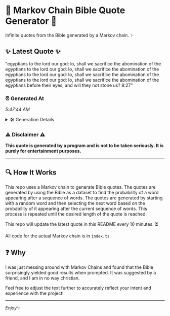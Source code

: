 # 📖 Markov Chain Bible Quote Generator 📖

Infinite quotes from the Bible generated by a Markov chain. ✨

## ✨ Latest Quote ✨
"egyptians to the lord our god: lo, shall we sacrifice the abomination of the egyptians to the lord our god: lo, shall we sacrifice the abomination of the egyptians to the lord our god: lo, shall we sacrifice the abomination of the egyptians to the lord our god: lo, shall we sacrifice the abomination of the egyptians before their eyes, and will they not stone us? 8:27"

### ⏰ Generated At
*5:47:44 AM*

<details>
    <summary>🛠️ Generation Details</summary>
    <p>
        <strong>🌱 Seed:</strong> egyptians<br>
        <strong>🔄 Iterations:</strong> 66<br>
        <strong>📜 Context History:</strong><br>[ egyptians ]: to<br>[ egyptians, to ]: the<br>[ egyptians, to, the ]: lord<br>[ egyptians, to, the, lord ]: our<br>[ egyptians, to, the, lord, our ]: god:<br>[ egyptians, to, the, lord, our, god: ]: lo,<br>[ to, the, lord, our, god:, lo, ]: shall<br>[ the, lord, our, god:, lo,, shall ]: we<br>[ lord, our, god:, lo,, shall, we ]: sacrifice<br>[ our, god:, lo,, shall, we, sacrifice ]: the<br>[ god:, lo,, shall, we, sacrifice, the ]: abomination<br>[ lo,, shall, we, sacrifice, the, abomination ]: of<br>[ shall, we, sacrifice, the, abomination, of ]: the<br>[ we, sacrifice, the, abomination, of, the ]: egyptians<br>[ sacrifice, the, abomination, of, the, egyptians ]: to<br>[ the, abomination, of, the, egyptians, to ]: the<br>[ abomination, of, the, egyptians, to, the ]: lord<br>[ of, the, egyptians, to, the, lord ]: our<br>[ the, egyptians, to, the, lord, our ]: god:<br>[ egyptians, to, the, lord, our, god: ]: lo,<br>[ to, the, lord, our, god:, lo, ]: shall<br>[ the, lord, our, god:, lo,, shall ]: we<br>[ lord, our, god:, lo,, shall, we ]: sacrifice<br>[ our, god:, lo,, shall, we, sacrifice ]: the<br>[ god:, lo,, shall, we, sacrifice, the ]: abomination<br>[ lo,, shall, we, sacrifice, the, abomination ]: of<br>[ shall, we, sacrifice, the, abomination, of ]: the<br>[ we, sacrifice, the, abomination, of, the ]: egyptians<br>[ sacrifice, the, abomination, of, the, egyptians ]: to<br>[ the, abomination, of, the, egyptians, to ]: the<br>[ abomination, of, the, egyptians, to, the ]: lord<br>[ of, the, egyptians, to, the, lord ]: our<br>[ the, egyptians, to, the, lord, our ]: god:<br>[ egyptians, to, the, lord, our, god: ]: lo,<br>[ to, the, lord, our, god:, lo, ]: shall<br>[ the, lord, our, god:, lo,, shall ]: we<br>[ lord, our, god:, lo,, shall, we ]: sacrifice<br>[ our, god:, lo,, shall, we, sacrifice ]: the<br>[ god:, lo,, shall, we, sacrifice, the ]: abomination<br>[ lo,, shall, we, sacrifice, the, abomination ]: of<br>[ shall, we, sacrifice, the, abomination, of ]: the<br>[ we, sacrifice, the, abomination, of, the ]: egyptians<br>[ sacrifice, the, abomination, of, the, egyptians ]: to<br>[ the, abomination, of, the, egyptians, to ]: the<br>[ abomination, of, the, egyptians, to, the ]: lord<br>[ of, the, egyptians, to, the, lord ]: our<br>[ the, egyptians, to, the, lord, our ]: god:<br>[ egyptians, to, the, lord, our, god: ]: lo,<br>[ to, the, lord, our, god:, lo, ]: shall<br>[ the, lord, our, god:, lo,, shall ]: we<br>[ lord, our, god:, lo,, shall, we ]: sacrifice<br>[ our, god:, lo,, shall, we, sacrifice ]: the<br>[ god:, lo,, shall, we, sacrifice, the ]: abomination<br>[ lo,, shall, we, sacrifice, the, abomination ]: of<br>[ shall, we, sacrifice, the, abomination, of ]: the<br>[ we, sacrifice, the, abomination, of, the ]: egyptians<br>[ sacrifice, the, abomination, of, the, egyptians ]: before<br>[ the, abomination, of, the, egyptians, before ]: their<br>[ abomination, of, the, egyptians, before, their ]: eyes,<br>[ of, the, egyptians, before, their, eyes, ]: and<br>[ the, egyptians, before, their, eyes,, and ]: will<br>[ egyptians, before, their, eyes,, and, will ]: they<br>[ before, their, eyes,, and, will, they ]: not<br>[ their, eyes,, and, will, they, not ]: stone<br>[ eyes,, and, will, they, not, stone ]: us?<br>[ and, will, they, not, stone, us? ]: 8:27<br>
    </p>
</details>

### ⚠️ Disclaimer ⚠️
**This quote is generated by a program and is not to be taken seriously. It is purely for entertainment purposes.**

---

## 🔍 How It Works

This repo uses a Markov chain to generate Bible quotes. The quotes are generated by using the Bible as a dataset to find the probability of a word appearing after a sequence of words. The quotes are generated by starting with a random word and then selecting the next word based on the probability of it appearing after the current sequence of words. This process is repeated until the desired length of the quote is reached.

This repo will update the latest quote in this README every 10 minutes. ⏳

All code for the actual Markov chain is in `index.ts`.

## ❓ Why

I was just messing around with Markov Chains and found that the Bible surprisingly yielded good results when prompted. 
It was suggested by a friend, and I am in no way christian.

Feel free to adjust the text further to accurately reflect your intent and experience with the project!

---

*Enjoy*✨
